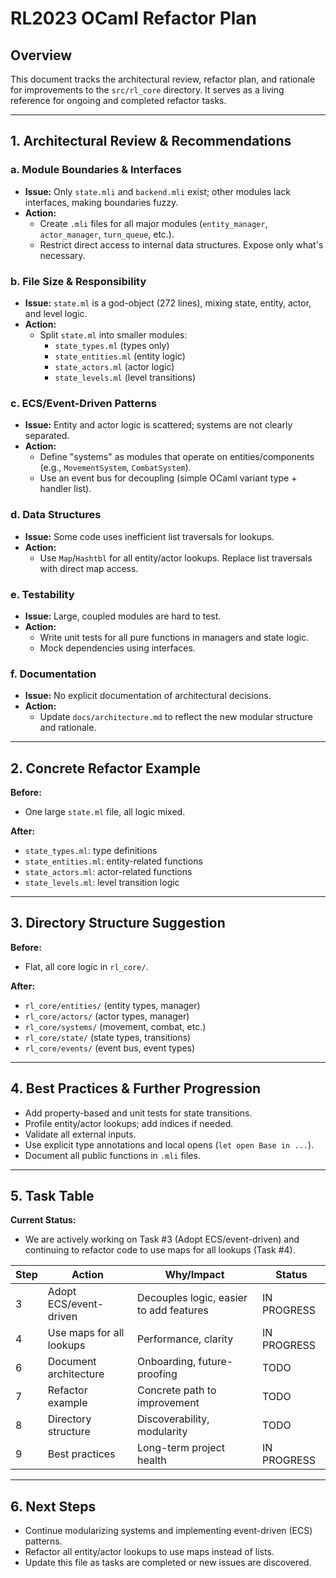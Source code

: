 # RL2023 OCaml Refactor Plan

## Overview

This document tracks the architectural review, refactor plan, and rationale for improvements to the `src/rl_core` directory. It serves as a living reference for ongoing and completed refactor tasks.

---

## 1. Architectural Review & Recommendations

### a. Module Boundaries & Interfaces

- **Issue:** Only `state.mli` and `backend.mli` exist; other modules lack interfaces, making boundaries fuzzy.
- **Action:**
  - Create `.mli` files for all major modules (`entity_manager`, `actor_manager`, `turn_queue`, etc.).
  - Restrict direct access to internal data structures. Expose only what's necessary.

### b. File Size & Responsibility

- **Issue:** `state.ml` is a god-object (272 lines), mixing state, entity, actor, and level logic.
- **Action:**
  - Split `state.ml` into smaller modules:
    - `state_types.ml` (types only)
    - `state_entities.ml` (entity logic)
    - `state_actors.ml` (actor logic)
    - `state_levels.ml` (level transitions)

### c. ECS/Event-Driven Patterns

- **Issue:** Entity and actor logic is scattered; systems are not clearly separated.
- **Action:**
  - Define "systems" as modules that operate on entities/components (e.g., `MovementSystem`, `CombatSystem`).
  - Use an event bus for decoupling (simple OCaml variant type + handler list).

### d. Data Structures

- **Issue:** Some code uses inefficient list traversals for lookups.
- **Action:**
  - Use `Map`/`Hashtbl` for all entity/actor lookups. Replace list traversals with direct map access.

### e. Testability

- **Issue:** Large, coupled modules are hard to test.
- **Action:**
  - Write unit tests for all pure functions in managers and state logic.
  - Mock dependencies using interfaces.

### f. Documentation

- **Issue:** No explicit documentation of architectural decisions.
- **Action:**
  - Update `docs/architecture.md` to reflect the new modular structure and rationale.

---

## 2. Concrete Refactor Example

**Before:**

- One large `state.ml` file, all logic mixed.

**After:**

- `state_types.ml`: type definitions
- `state_entities.ml`: entity-related functions
- `state_actors.ml`: actor-related functions
- `state_levels.ml`: level transition logic

---

## 3. Directory Structure Suggestion

**Before:**

- Flat, all core logic in `rl_core/`.

**After:**

- `rl_core/entities/` (entity types, manager)
- `rl_core/actors/` (actor types, manager)
- `rl_core/systems/` (movement, combat, etc.)
- `rl_core/state/` (state types, transitions)
- `rl_core/events/` (event bus, event types)

---

## 4. Best Practices & Further Progression

- Add property-based and unit tests for state transitions.
- Profile entity/actor lookups; add indices if needed.
- Validate all external inputs.
- Use explicit type annotations and local opens (`let open Base in ...`).
- Document all public functions in `.mli` files.

---

## 5. Task Table

**Current Status:**

- We are actively working on Task #3 (Adopt ECS/event-driven) and continuing to refactor code to use maps for all lookups (Task #4).

| Step | Action | Why/Impact | Status |
|------|--------|------------|--------|
| 3 | Adopt ECS/event-driven | Decouples logic, easier to add features | IN PROGRESS |
| 4 | Use maps for all lookups | Performance, clarity | IN PROGRESS |
| 6 | Document architecture | Onboarding, future-proofing | TODO |
| 7 | Refactor example | Concrete path to improvement | TODO |
| 8 | Directory structure | Discoverability, modularity | TODO |
| 9 | Best practices | Long-term project health | IN PROGRESS |

---

## 6. Next Steps

- Continue modularizing systems and implementing event-driven (ECS) patterns.
- Refactor all entity/actor lookups to use maps instead of lists.
- Update this file as tasks are completed or new issues are discovered.
